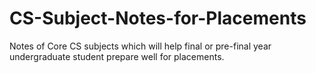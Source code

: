 # CS-Subject-Notes-for-Placements

Notes of Core CS subjects which will help final or pre-final year undergraduate student prepare well for placements.
